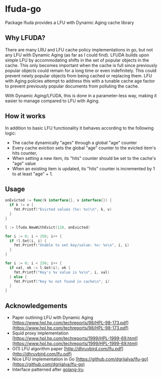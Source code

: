 # lfuda-go
Package lfuda provides a LFU with Dynamic Aging cache library

## Why LFUDA?
There are many LRU and LFU cache policy implementations in go, but not any LFU with Dynamic Aging (as far as I could find).  LFUDA builds upon simple LFU by accommodating shifts in the set of popular objects in the cache.  This only becomes important when the cache is full since previously popular objects could remain for a long time or even indefinitely.  This could prevent newly popular objects from being cached or replacing them.  LFU with Aging policies attempt to address this with a tunable cache age factor to prevent previously popular documents from polluting the cache.

With Dynamic Aging/LFUDA, this is done in a parameter-less way, making it easier to manage compared to LFU with Aging.

## How it works
In addition to basic LFU functionality it behaves according to the following logic:
  * The cache dynamically "ages" through a global "age" counter
  * Every cache eviction sets the global "age" counter to the evicted item's hits counter,
  * When setting a new item, its "hits" counter should be set to the cache's "age" value
  * When an existing item is updated, its "hits" counter is incremented by 1 to at least "age" + 1.

## Usage
```go
onEvicted := func(k interface{}, v interface{}) {
  if k != v {
    fmt.Printf("Evicted values (%v: %v)\n", k, v)
  }
}

l := lfuda.NewWithEvict(128, onEvicted)

for i := 0; i < 256; i++ {
  if !l.Set(i, i) {
    fmt.Printf("Unable to set key/value: %v: %v\n", i, i)
  }
}

for i := 0; i < 256; i++ {
  if val, ok := l.Get(i); ok {
    fmt.Printf("Key's %v value is %v\n", i, val)
  } else {
    fmt.Printf("Key %v not found in cache\n", i)
  }
}

```

## Acknowledgements
* Paper outlining LFU with Dynamic Aging [https://www.hpl.hp.com/techreports/98/HPL-98-173.pdf](https://www.hpl.hp.com/techreports/98/HPL-98-173.pdf)
* Squid proxy implementation [https://www.hpl.hp.com/techreports/1999/HPL-1999-69.html](https://www.hpl.hp.com/techreports/1999/HPL-1999-69.html)
* O(1) LFU algorithm paper [http://dhruvbird.com/lfu.pdf](http://dhruvbird.com/lfu.pdf)
* Nice LFU implementation in Go [https://github.com/dgrijalva/lfu-go](https://github.com/dgrijalva/lfu-go)
* Interface patterned after [golang-lru](https://github.com/hashicorp/golang-lru)
